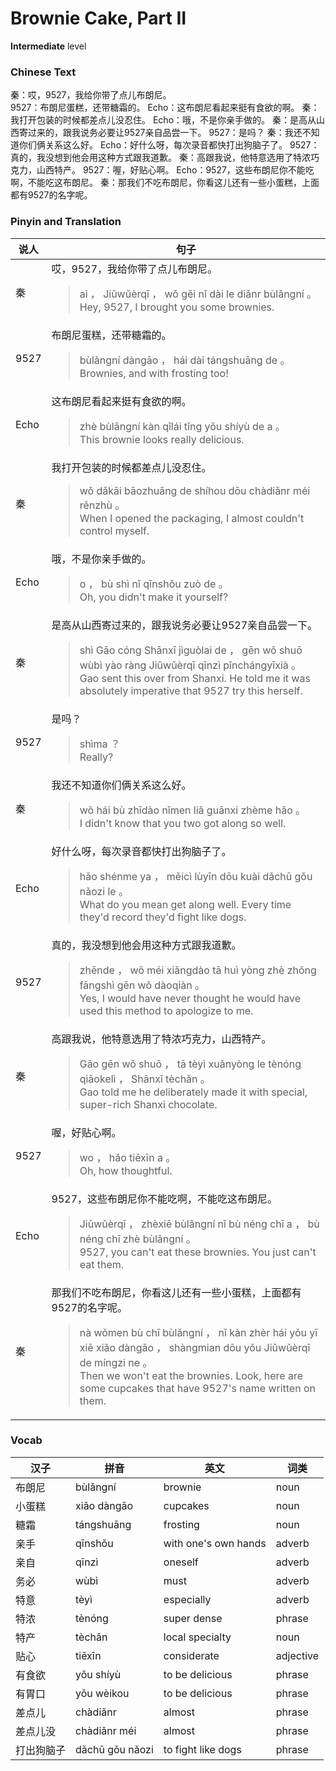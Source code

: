 # Brownie Cake, Part II
**Intermediate** level
### Chinese Text
秦：哎，9527，我给你带了点儿布朗尼。<br />9527：布朗尼蛋糕，还带糖霜的。
Echo：这布朗尼看起来挺有食欲的啊。
秦：我打开包装的时候都差点儿没忍住。
Echo：哦，不是你亲手做的。
秦：是高从山西寄过来的，跟我说务必要让9527亲自品尝一下。
9527：是吗？
秦：我还不知道你们俩关系这么好。
Echo：好什么呀，每次录音都快打出狗脑子了。
9527：真的，我没想到他会用这种方式跟我道歉。
秦：高跟我说，他特意选用了特浓巧克力，山西特产。
9527：喔，好贴心啊。
Echo：9527，这些布朗尼你不能吃啊，不能吃这布朗尼。
秦：那我们不吃布朗尼，你看这儿还有一些小蛋糕，上面都有9527的名字呢。

### Pinyin and Translation
|说人|句子|
|----|----|
|秦|哎，9527，我给你带了点儿布朗尼。<blockquote>ai ， Jiǔwǔèrqī ， wǒ gěi nǐ dài le diǎnr bùlǎngní 。<br />Hey, 9527, I brought you some brownies.</blockquote>|
|9527|布朗尼蛋糕，还带糖霜的。<blockquote>bùlǎngní dàngāo ， hái dài tángshuāng de 。<br />Brownies, and with frosting too!</blockquote>|
|Echo|这布朗尼看起来挺有食欲的啊。<blockquote>zhè bùlǎngní kàn qǐlái tǐng yǒu shíyù de a 。<br />This brownie looks really delicious.</blockquote>|
|秦|我打开包装的时候都差点儿没忍住。<blockquote>wǒ dǎkāi bāozhuāng de shíhou dōu chàdiǎnr méi rěnzhù 。<br />When I opened the packaging, I almost couldn't control myself.</blockquote>|
|Echo|哦，不是你亲手做的。<blockquote>o ， bù shì nǐ qīnshǒu zuò de 。<br />Oh, you didn't make it yourself?</blockquote>|
|秦|是高从山西寄过来的，跟我说务必要让9527亲自品尝一下。<blockquote>shì Gāo cóng Shānxī jìguòlai de ， gēn wǒ shuō wùbì yào ràng Jiǔwǔèrqī qīnzì pǐnchángyīxià 。<br />Gao sent this over from Shanxi. He told me it was absolutely imperative that 9527 try this herself.</blockquote>|
|9527|是吗？<blockquote>shìma ？<br />Really?</blockquote>|
|秦|我还不知道你们俩关系这么好。<blockquote>wǒ hái bù zhīdào nǐmen liǎ guānxi zhème hǎo 。<br />I didn't know that you two got along so well.</blockquote>|
|Echo|好什么呀，每次录音都快打出狗脑子了。<blockquote>hǎo shénme ya ， měicì lùyīn dōu kuài dǎchū gǒu nǎozi le 。<br />What do you mean get along well. Every time they'd record they'd fight like dogs.</blockquote>|
|9527|真的，我没想到他会用这种方式跟我道歉。<blockquote>zhēnde ， wǒ méi xiǎngdào tā huì yòng zhè zhǒng fāngshì gēn wǒ dàoqiàn 。<br />Yes, I would have never thought he would have used this method to apologize to me.</blockquote>|
|秦|高跟我说，他特意选用了特浓巧克力，山西特产。<blockquote>Gāo gēn wǒ shuō ， tā tèyì xuǎnyòng le tènóng qiǎokelì ， Shānxī tèchǎn 。<br />Gao told me he deliberately made it with special, super-rich Shanxi chocolate.</blockquote>|
|9527|喔，好贴心啊。<blockquote>wo ， hǎo tiēxīn a 。<br />Oh, how thoughtful.</blockquote>|
|Echo|9527，这些布朗尼你不能吃啊，不能吃这布朗尼。<blockquote>Jiǔwǔèrqī ， zhèxiē bùlǎngní nǐ bù néng chī a ， bù néng chī zhè bùlǎngní 。<br />9527, you can't eat these brownies. You just can't eat them.</blockquote>|
|秦|那我们不吃布朗尼，你看这儿还有一些小蛋糕，上面都有9527的名字呢。<blockquote>nà wǒmen bù chī bùlǎngní ， nǐ kàn zhèr hái yǒu yī xiē xiǎo dàngāo ， shàngmian dōu yǒu Jiǔwǔèrqī de míngzi ne 。<br />Then we won't eat the brownies. Look, here are some cupcakes that have 9527's name written on them.</blockquote>|
### Vocab
|汉子|拼音|英文|词类|
|----|----|----|----|
|布朗尼|bùlǎngní|brownie|noun|
|小蛋糕|xiǎo dàngāo|cupcakes|noun|
|糖霜|tángshuāng|frosting|noun|
|亲手|qīnshǒu|with one's own hands|adverb|
|亲自|qīnzì|oneself|adverb|
|务必|wùbì|must|adverb|
|特意|tèyì|especially|adverb|
|特浓|tènóng|super dense|phrase|
|特产|tèchǎn|local specialty|noun|
|贴心|tiēxīn|considerate|adjective|
|有食欲|yǒu shíyù|to be delicious|phrase|
|有胃口|yǒu wèikou|to be delicious|phrase|
|差点儿|chàdiǎnr|almost|phrase|
|差点儿没|chàdiǎnr méi|almost|phrase|
|打出狗脑子|dǎchū gǒu nǎozi|to fight like dogs|phrase|
